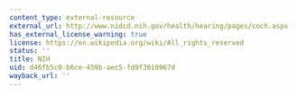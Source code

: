 ```yaml
---
content_type: external-resource
external_url: http://www.nidcd.nih.gov/health/hearing/pages/coch.aspx
has_external_license_warning: true
license: https://en.wikipedia.org/wiki/All_rights_reserved
status: ''
title: NIH
uid: d46fb5c0-b6ce-459b-aec5-fd9f3010967d
wayback_url: ''
---
```

